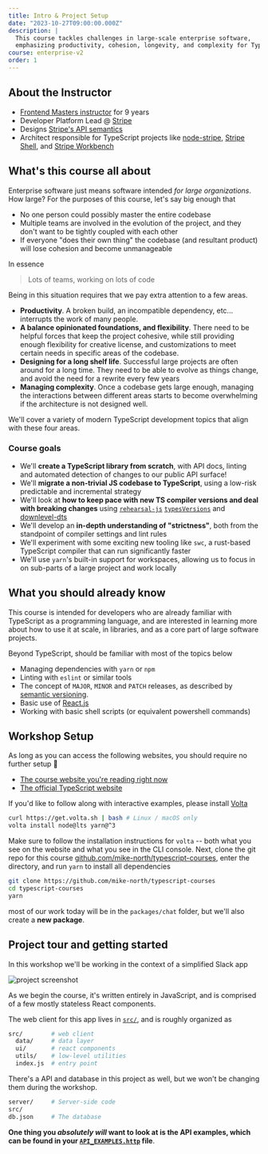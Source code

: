 ```yaml
---
title: Intro & Project Setup
date: "2023-10-27T09:00:00.000Z"
description: |
  This course tackles challenges in large-scale enterprise software,
  emphasizing productivity, cohesion, longevity, and complexity for TypeScript developers.
course: enterprise-v2
order: 1
---
```


## About the Instructor

- [Frontend Masters instructor](https://frontendmasters.com/teachers/mike-north/) for 9 years
- Developer Platform Lead @ [Stripe](https://stripe.com)
- Designs [Stripe's API semantics](https://stripe.com/docs/api)
- Architect responsible for TypeScript projects like [node-stripe](https://github.com/stripe/stripe-node), [Stripe Shell](https://stripe.sh/), and [Stripe Workbench](https://workbench.stripe.dev/)

## What's this course all about

Enterprise software just means software intended _for large organizations_. How large? For the purposes of this course, let's say big enough that

- No one person could possibly master the entire codebase
- Multiple teams are involved in the evolution of the project, and they don't want to be tightly coupled with each other
- If everyone "does their own thing" the codebase (and resultant product) will lose cohesion and become unmanageable

In essence

> Lots of teams, working on lots of code

Being in this situation requires that we pay extra attention to a few areas.

- **Productivity**. A broken build, an incompatible dependency, etc... interrupts the work of many people.
- **A balance opinionated foundations, and flexibility**. There need to be helpful forces that keep the project cohesive, while still providing enough flexibility for creative license, and customizations to meet certain needs in specific areas of the codebase.
- **Designing for a long shelf life**. Successful large projects are often around for a long time. They need to be able to evolve as things change, and avoid the need for a rewrite every few years
- **Managing complexity**. Once a codebase gets large enough, managing the interactions between different areas starts to become overwhelming if the architecture is not designed well.

We'll cover a variety of modern TypeScript development topics that align with these four areas.

### Course goals

- We'll **create a TypeScript library from scratch**, with API docs, linting and automated detection of changes to our public API surface!
- We'll **migrate a non-trivial JS codebase to TypeScript**, using a low-risk predictable and incremental strategy
- We'll look at **how to keep pace with new TS compiler versions and deal with breaking changes** using [`rehearsal-js`](https://github.com/rehearsal-js/rehearsal-js) [`typesVersions`](https://www.typescriptlang.org/docs/handbook/declaration-files/publishing.html#multiple-fields) and [downlevel-dts](https://github.com/sandersn/downlevel-dts)
- We'll develop an **in-depth understanding of "strictness"**, both from the standpoint of compiler settings and lint rules
- We'll experiment with some exciting new tooling like `swc`, a rust-based TypeScript compiler that can run significantly faster
- We'll use `yarn`'s built-in support for workspaces, allowing us to focus in on sub-parts of a large project and work locally

## What you should already know

This course is intended for developers who are already familiar with TypeScript
as a programming language, and are interested in learning more about how
to use it at scale, in libraries, and as a core part of large software projects.

Beyond TypeScript, should be familiar with most of the topics below

- Managing dependencies with `yarn` or `npm`
- Linting with `eslint` or similar tools
- The concept of `MAJOR`, `MINOR` and `PATCH` releases, as described by [semantic versioning](https://semver.org/#summary).
- Basic use of [React.js](https://react.dev/)
- Working with basic shell scripts (or equivalent powershell commands)

## Workshop Setup

As long as you can access the following websites, you should require no further setup :tada:

- [The course website you're reading right now](https://www.typescript-training.com/course/enterprise-v2)
- [The official TypeScript website](https://www.typescriptlang.org)

If you'd like to follow along with interactive examples, please install [Volta](https://volta.sh)

```sh
curl https://get.volta.sh | bash # Linux / macOS only
volta install node@lts yarn@^3
```

Make sure to follow the installation instructions for `volta` -- both what you see on the website and what you see in the CLI console. Next, clone the git repo for this course [github.com/mike-north/typescript-courses](https://github.com/mike-north/typescript-courses), enter the directory, and run `yarn` to install all dependencies

```sh
git clone https://github.com/mike-north/typescript-courses
cd typescript-courses
yarn
```

most of our work today will be in the `packages/chat` folder, but we'll also create a **new package**.

## Project tour and getting started

In this workshop we'll be working in the context of a simplified Slack app

![project screenshot](./img/project_screenshot.png)

As we begin the course, it's written entirely in JavaScript, and is comprised of a few mostly stateless React components.

The web client for this app lives in [`src/`](https://github.com/mike-north/typescript-courses/blob/main/packages/chat/src/), and is roughly organized as

```bash
src/        # web client
  data/     # data layer
  ui/       # react components
  utils/    # low-level utilities
  index.js  # entry point
```

There's a API and database in this project as well, but we won't be changing them during the workshop.

```bash
server/     # Server-side code
src/
db.json     # The database
```

**One thing you _absolutely will_ want to look at is the API examples, which can be found in your [`API_EXAMPLES.http`](https://github.com/mike-north/typescript-courses/blob/main/packages/chat/API_EXAMPLES.http) file**.
